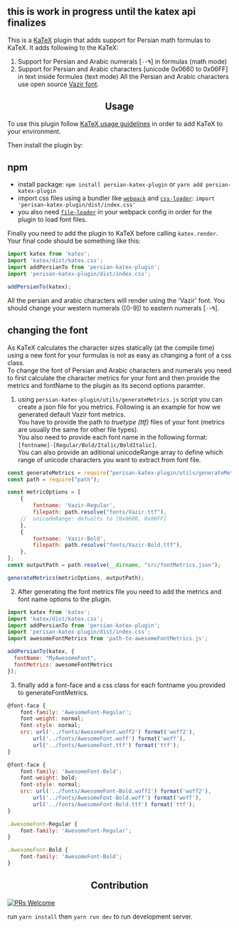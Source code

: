 ## this is work in progress until the katex api finalizes

This is a [KaTeX](https://github.com/Khan/KaTeX) plugin that
adds support for Persian math formulas to KaTeX.
It adds following to the KaTeX:
  1. Support for Persian and Arabic numerals [۰-۹] in formulas (math mode)
  2. Support for Persian and Arabic characters [unicode 0x0660 to 0x06FF] in text inside formules (text mode)
All the Persian and Arabic characters use open source [Vazir font](https://github.com/rastikerdar/vazir-font).

<h2 align="center">Usage</h2>

To use this plugin follow [KaTeX usage guidelines](https://github.com/Khan/KaTeX#usage)
in order to add KaTeX to your environment.

Then install the plugin by:
## npm
  - install package:
    ```npm install persian-katex-plugin``` or ```yarn add persian-katex-plugin```
  - import css files using a bundler like [`webpack`](https://webpack.js.org/) and [`css-loader`](https://github.com/webpack-contrib/css-loader):
    ```import 'perisan-katex-plugin/dist/index.css'```
  - you also need [`file-loader`](https://github.com/webpack-contrib/file-loader)
    in your webpack config in order for the plugin to load font files.

<!-- ### script from CDN
```html
<link rel="stylesheet" href="https://cdn.jsdelivr.net/npm/katex@0.9.0/dist/katex.min.css" integrity="sha384-TEMocfGvRuD1rIAacqrknm5BQZ7W7uWitoih+jMNFXQIbNl16bO8OZmylH/Vi/Ei" crossorigin="anonymous">
<script src="https://cdn.jsdelivr.net/npm/katex@0.9.0/dist/katex.min.js" integrity="sha384-jmxIlussZWB7qCuB+PgKG1uLjjxbVVIayPJwi6cG6Zb4YKq0JIw+OMnkkEC7kYCq" crossorigin="anonymous"></script>
``` -->

Finally you need to add the plugin to KaTeX before calling `katex.render`.
Your final code should be something like this:
```javascript
import katex from 'katex';
import 'katex/dist/katex.css';
import addPersianTo from 'persian-katex-plugin';
import 'perisan-katex-plugin/dist/index.css';

addPersianTo(katex);
```

All the persian and arabic characters will render using the 'Vazir' font.
You should change your western numerals ([0-9]) to eastern numerals [۰-۹].

## changing the font

As KaTeX calculates the character sizes statically (at the compile time)
using a new font for your formulas is not as easy as changing a font of a css class.  
To change the font of Persian and Arabic characters and numerals
you need to first calculate the character metrics for your font and then provide the metrics and fontName
to the plugin as its second options paramter.

1. using `persian-katex-plugin/utils/generateMetrics.js` script you can create a json file for you metrics.
Following is an example for how we generated default Vazir font metrics.  
You have to provide the path to _truetype (ttf)_ files of your font (metrics are usually the same for other file types).  
You also need to provide each font name in the following format: `[fontname]-[Regular/Bold/Italic/BoldItalic]`.  
You can also provide an aditional unicodeRange array to define which range of unicode characters you want to extract from font file.
```javascript
const generateMetrics = require("perisan-katex-plugin/utils/generateMetrics");
const path = require("path");

const metricOptions = [
    {
        fontname: 'Vazir-Regular',
        filepath: path.resolve("fonts/Vazir.ttf"),
    //  unicodeRange: defualts to [0x0600, 0x06FF]
    },
    {
        fontname: 'Vazir-Bold',
        filepath: path.resolve("fonts/Vazir-Bold.ttf"),
    },
];
const outputPath = path.resolve(__dirname, "src/fontMetrics.json");

generateMetrics(metricOptions, outputPath);
```

2. After generating the font metrics file you need to add the metrics and font name options to the plugin.
```javascript
import katex from 'katex';
import 'katex/dist/katex.css';
import addPersianTo from 'persian-katex-plugin';
import 'perisan-katex-plugin/dist/index.css';
import awesomeFontMetrics from 'path-to-awesomeFontMetrics.js';

addPersianTo(katex, {
  fontName: "MyAwesomeFont",
  fontMetrics: awesomeFontMetrics
});
```

3. finally add a font-face and a css class for each fontname you provided to generateFontMetrics.
```javascript
@font-face {
    font-family: 'AwesomeFont-Regular';
    font-weight: normal;
    font-style: normal;
    src: url('../fonts/AwesomeFont.woff2') format('woff2'),
        url('../fonts/AwesomeFont.woff') format('woff'),
        url('../fonts/AwesomeFont.ttf') format('ttf');
}

@font-face {
    font-family: 'AwesomeFont-Bold';
    font-weight: bold;
    font-style: normal;
    src: url('../fonts/AwesomeFont-Bold.woff2') format('woff2'),
        url('../fonts/AwesomeFont-Bold.woff') format('woff'),
        url('../fonts/AwesomeFont-Bold.ttf') format('ttf');
}

.AwesomeFont-Regular {
    font-family: 'AwesomeFont-Regular';
}

.AwesomeFont-Bold {
    font-family: 'AwesomeFont-Bold';
}
```

<h2 align="center">Contribution</h2>

[![PRs Welcome](https://img.shields.io/badge/PRs-welcome-brightgreen.svg?style=flat-square)](http://makeapullrequest.com)

run `yarn install` then `yarn run dev` to run development server.
